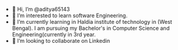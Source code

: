 - 👋 Hi, I’m @aditya65143
- 👀 I’m interested to learn software Engineering.
- 🌱 I’m currently learning in Haldia institute of technology in (West Bengal). I am pursuing my Bachelor's in Computer Science and Engineering(currently in 3rd year. 
- 💞️ I’m looking to collaborate on Linkedin

<!---
aditya65143/aditya65143 is a ✨ special ✨ repository because its `README.md` (this file) appears on your GitHub profile.
You can click the Preview link to take a look at your changes.
--->
